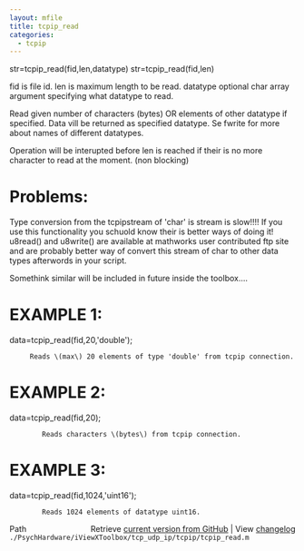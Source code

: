 ```yaml
---
layout: mfile
title: tcpip_read
categories:
  - tcpip
---
```


str=tcpip\_read\(fid,len,datatype\)
str=tcpip\_read\(fid,len\)

fid       is file id.
len       is maximum length to be read.
datatype  optional char array argument specifying what datatype to read.

Read given number of characters \(bytes\) OR elements of other datatype
if specified. Data vill be returned as specified datatype.
Se  fwrite   for more about names of different datatypes.

Operation will be interupted before len is reached if their
is no more character to read at the moment. \(non blocking\)


# Problems:

Type conversion from the tcpipstream of 'char' is stream is slow\!\!\!\!
If you use this functionality you schuold know their is better
ways of doing it\! u8read\(\)   and u8write\(\) are available at mathworks
user contributed ftp site and are probably better way of convert
this stream of char to other data types afterwords in your script.

Somethink similar will be included in future inside the toolbox....


# EXAMPLE 1:

   data=tcpip\_read\(fid,20,'double'\);

         Reads \(max\) 20 elements of type 'double' from tcpip connection.


# EXAMPLE 2:

   data=tcpip\_read\(fid,20\);

            Reads characters \(bytes\) from tcpip connection.


# EXAMPLE 3:

   data=tcpip\_read\(fid,1024,'uint16'\);

            Reads 1024 elements of datatype uint16.



<div class="code_header" style="text-align:right;">
  <span style="float:left;">Path&nbsp;&nbsp;</span> <span class="counter">Retrieve <a href=
  "https://raw.github.com/Psychtoolbox-3/Psychtoolbox-3/beta/./PsychHardware/iViewXToolbox/tcp_udp_ip/tcpip/tcpip_read.m">current version from GitHub</a> | View <a href=
  "https://github.com/Psychtoolbox-3/Psychtoolbox-3/commits/beta/./PsychHardware/iViewXToolbox/tcp_udp_ip/tcpip/tcpip_read.m">changelog</a></span>
</div>
<div class="code">
  <code>./PsychHardware/iViewXToolbox/tcp_udp_ip/tcpip/tcpip_read.m</code>
</div>
